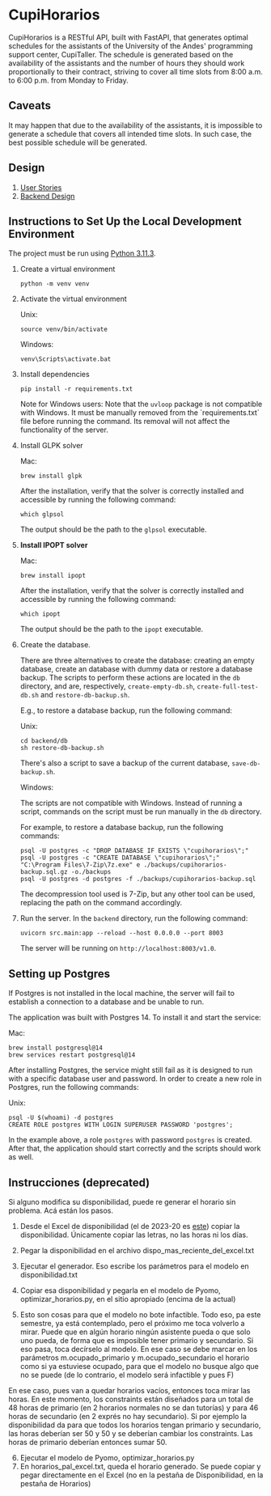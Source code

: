 # CupiHorarios

CupiHorarios is a RESTful API, built with FastAPI, that generates optimal schedules for the assistants of the University of the Andes' programming support center, CupiTaller. The schedule is generated based on the availability of the assistants and the number of hours they should work proportionally to their contract, striving to cover all time slots from 8:00 a.m. to 6:00 p.m. from Monday to Friday.

## Caveats

It may happen that due to the availability of the assistants, it is impossible to generate a schedule that covers all intended time slots. In such case, the best possible schedule will be generated.

## Design

1. [User Stories](https://github.com/fedemelo/cupi-horarios/wiki/User-Stories)
3. [Backend Design](https://github.com/fedemelo/cupi-horarios/wiki/Backend-Design)

## Instructions to Set Up the Local Development Environment

The project must be run using [Python 3.11.3](https://www.python.org/downloads/release/python-3113/).

1. Create a virtual environment

   ```shell
   python -m venv venv
   ```

2. Activate the virtual environment

   Unix:

   ```shell
   source venv/bin/activate
   ```

   Windows:

   ```batch
   venv\Scripts\activate.bat
   ```

3. Install dependencies

   ```shell
   pip install -r requirements.txt
   ```

   Note for Windows users: Note that the `uvloop` package is not compatible with Windows. It must be manually removed from the ´requirements.txt´ file before running the command. Its removal will not affect the functionality of the server.

4. Install GLPK solver

    Mac:

    ```shell
    brew install glpk
    ```

    After the installation, verify that the solver is correctly installed and accessible by running the following command:

    ```shell
    which glpsol
    ```

    The output should be the path to the `glpsol` executable.

5. **Install IPOPT solver**

    Mac:

    ```shell
    brew install ipopt
    ```

    After the installation, verify that the solver is correctly installed and accessible by running the following command:

    ```shell
    which ipopt
    ```

    The output should be the path to the `ipopt` executable.

6. Create the database.

   There are three alternatives to create the database: creating an empty database, create an database with dummy data or restore a database backup. The scripts to perform these actions are located in the `db` directory, and are, respectively, `create-empty-db.sh`, `create-full-test-db.sh` and `restore-db-backup.sh`.

   E.g., to restore a database backup, run the following command:

   Unix:

   ```shell
   cd backend/db
   sh restore-db-backup.sh
   ```

   There's also a script to save a backup of the current database, `save-db-backup.sh`.

   Windows:

   The scripts are not compatible with Windows. Instead of running a script, commands on the script must be run manually in the `db` directory.

   For example, to restore a database backup, run the following commands:

   ```batch
   psql -U postgres -c "DROP DATABASE IF EXISTS \"cupihorarios\";"
   psql -U postgres -c "CREATE DATABASE \"cupihorarios\";"
   "C:\Program Files\7-Zip\7z.exe" e ./backups/cupihorarios-backup.sql.gz -o./backups
   psql -U postgres -d postgres -f ./backups/cupihorarios-backup.sql
   ```
   The decompression tool used is 7-Zip, but any other tool can be used, replacing the path on the command accordingly.

7. Run the server. In the `backend` directory, run the following command:

   ```shell
   uvicorn src.main:app --reload --host 0.0.0.0 --port 8003
   ```

   The server will be running on `http://localhost:8003/v1.0`.


## Setting up Postgres

If Postgres is not installed in the local machine, the server will fail to establish a connection to a database and be unable to run.

The application was built with Postgres 14. To install it and start the service:

Mac:
```shell
brew install postgresql@14
brew services restart postgresql@14
```

After installing Postgres, the service might still fail as it is designed to run with a specific database user and password. In order to create a new role in Postgres, run the following commands:

Unix:

```shell
psql -U $(whoami) -d postgres
CREATE ROLE postgres WITH LOGIN SUPERUSER PASSWORD 'postgres';
```

In the example above, a role `postgres` with password `postgres` is created. After that, the application should start correctly and the scripts should work as well.


## Instrucciones (deprecated)

Si alguno modifica su disponibilidad, puede re generar el horario sin problema. Acá están los pasos.

1. Desde el Excel de disponibilidad (el de 2023-20 es [este](https://uniandes-my.sharepoint.com/:x:/r/personal/cupitaller_uniandes_edu_co/Documents/CupiTaller/2023-20/Disponibilidad%20asistentes.xlsx?d=w043e63795374456db0efc906c754b6c0&csf=1&web=1&e=6EnCSz)) copiar la disponibilidad. Únicamente copiar las letras, no las horas ni los días.
2. Pegar la disponibilidad en el archivo dispo_mas_reciente_del_excel.txt
3. Ejecutar el generador. Eso escribe los parámetros para el modelo en disponibilidad.txt
4. Copiar esa disponibilidad y pegarla en el modelo de Pyomo, optimizar_horarios.py, en el sitio apropiado (encima de la actual)

5. Esto son cosas para que el modelo no bote infactible. Todo eso, pa este semestre, ya está contemplado, pero el próximo me toca volverlo a mirar.
Puede que en algún horario ningún asistente pueda o que solo uno pueda, de forma que es imposible tener primario y secundario. Si eso pasa, toca decírselo al modelo. En ese caso se debe marcar en los parámetros m.ocupado_primario y m.ocupado_secundario el horario como si ya estuviese ocupado, para que el modelo no busque algo que no se puede (de lo contrario, el modelo será infactible y pues F)

En ese caso, pues van a quedar horarios vacíos, entonces toca mirar las horas. En este momento, los constraints están diseñados para un total de 48 horas de primario (en 2 horarios normales no se dan tutorías) y para 46 horas de secundario (en 2 exprés no hay secundario). Si por ejemplo la disponibilidad da para que todos los horarios tengan primario y secundario, las horas deberían ser 50 y 50 y se deberían cambiar los constraints. Las horas de primario deberían entonces sumar 50.

6. Ejecutar el modelo de Pyomo, optimizar_horarios.py
7. En horarios_pal_excel.txt, queda el horario generado. Se puede copiar y pegar directamente en el Excel (no en la pestaña de Disponibilidad, en la pestaña de Horarios)
